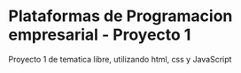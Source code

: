 # Plataformas de Programacion empresarial - Proyecto 1
Proyecto 1 de tematica libre, utilizando html, css y JavaScript
